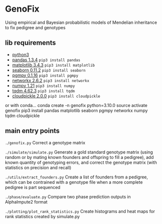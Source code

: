 # GenoFix
Using empirical and Bayesian probabilistic models of Mendelian inheritance to fix pedigree and genotypes

## lib requirements
* [python3](https://www.python.org/download/releases/3.0/)
* [pandas 1.3.4](https://pandas.pydata.org/) `pip3 install pandas`
* [matplotlib 3.4.3](https://matplotlib.org/) `pip3 install matplotlib`
* [seaborn 0.11.2](https://seaborn.pydata.org/) `pip3 install seaborn`
* [pgmpy 0.1.16](https://github.com/pgmpy/pgmpy) `pip3 install pgmpy`
* [networkx 2.6.2](https://networkx.org/) `pip3 install networkx`
* [numpy 1.21](https://numpy.org/) `pip3 install numpy`
* [tqdm 4.62.3](https://github.com/tqdm/tqdm) `pip3 install tqdm`
* [cloudpickle 2.0.0](https://github.com/cloudpipe/cloudpickle) `pip3 install cloudpickle`

or with conda...
conda create -n genofix python=3.10.0
source activate genofix
pip3 install pandas matplotlib seaborn pgmpy networkx numpy tqdm cloudpickle

## main entry points
`./genofix.py`
Correct a genotype matrix 

`./simulate/simulate.py`
Generate a gold standard genotype matrix (using random or by mating known founders and offspring to fill a pedigree), add known quantity of genotyping errors, and correct the genotype matrix (with statistics on precision and recall) 

`./utils/extract_founders.py`
Create a list of founders from a pedigree, which can be contrained with a genotype file when a more complete pedigree is part sequenced

`./phase/evaluate.py`
Compare two phase prediction outputs in AlphaImpute2 format

`./plotting/plot_rank_statistics.py`
Create histograms and heat maps for rank statistics created by simulate.py
